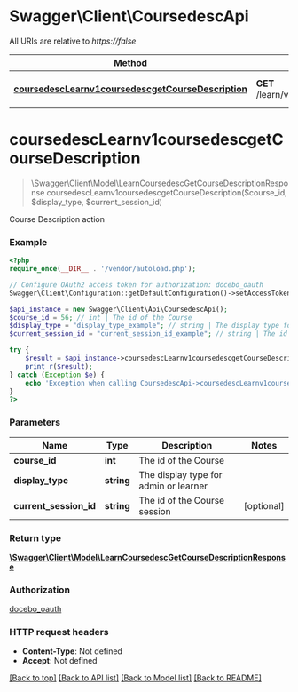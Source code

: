 # Swagger\Client\CoursedescApi

All URIs are relative to *https://false*

Method | HTTP request | Description
------------- | ------------- | -------------
[**coursedescLearnv1coursedescgetCourseDescription**](CoursedescApi.md#coursedescLearnv1coursedescgetCourseDescription) | **GET** /learn/v1/coursedesc/getCourseDescription | Course Description action


# **coursedescLearnv1coursedescgetCourseDescription**
> \Swagger\Client\Model\LearnCoursedescGetCourseDescriptionResponse coursedescLearnv1coursedescgetCourseDescription($course_id, $display_type, $current_session_id)

Course Description action



### Example
```php
<?php
require_once(__DIR__ . '/vendor/autoload.php');

// Configure OAuth2 access token for authorization: docebo_oauth
Swagger\Client\Configuration::getDefaultConfiguration()->setAccessToken('YOUR_ACCESS_TOKEN');

$api_instance = new Swagger\Client\Api\CoursedescApi();
$course_id = 56; // int | The id of the Course
$display_type = "display_type_example"; // string | The display type for admin or learner
$current_session_id = "current_session_id_example"; // string | The id of the Course session

try {
    $result = $api_instance->coursedescLearnv1coursedescgetCourseDescription($course_id, $display_type, $current_session_id);
    print_r($result);
} catch (Exception $e) {
    echo 'Exception when calling CoursedescApi->coursedescLearnv1coursedescgetCourseDescription: ', $e->getMessage(), PHP_EOL;
}
?>
```

### Parameters

Name | Type | Description  | Notes
------------- | ------------- | ------------- | -------------
 **course_id** | **int**| The id of the Course |
 **display_type** | **string**| The display type for admin or learner |
 **current_session_id** | **string**| The id of the Course session | [optional]

### Return type

[**\Swagger\Client\Model\LearnCoursedescGetCourseDescriptionResponse**](../Model/LearnCoursedescGetCourseDescriptionResponse.md)

### Authorization

[docebo_oauth](../../README.md#docebo_oauth)

### HTTP request headers

 - **Content-Type**: Not defined
 - **Accept**: Not defined

[[Back to top]](#) [[Back to API list]](../../README.md#documentation-for-api-endpoints) [[Back to Model list]](../../README.md#documentation-for-models) [[Back to README]](../../README.md)


